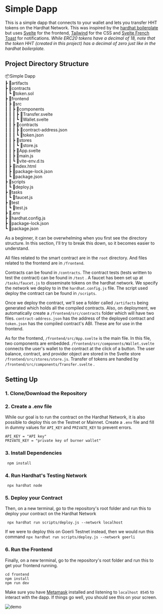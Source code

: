 # Simple Dapp

This is a simple dapp that connects to your wallet and lets you transfer HHT tokens on the Hardhat Network. This was inspired by the [hardhat boilerplate](https://github.com/NomicFoundation/hardhat-boilerplate) but uses [Svelte](https://svelte.dev/) for the frontend, [Tailwind](https://tailwindcss.com/) for the CSS and  [Svelte French Toast](https://svelte-french-toast.com/) for notifications. *While ERC20 tokens have a decimal of 18, note that the token HHT (created in this project) has a decimal of zero just like in the hardhat boilerplate.*

## Project Directory Structure

📦Simple Dapp  
 ┣ 📂artifacts  
 ┣ 📂contracts   
 ┃ ┗ 📜token.sol   
 ┣ 📂frontend  
 ┃ ┣ 📂src  
 ┃ ┃ ┣ 📂components  
 ┃ ┃ ┃ ┣ 📜Transfer.svelte  
 ┃ ┃ ┃ ┗ 📜Wallet.svelte  
 ┃ ┃ ┣ 📂contracts  
 ┃ ┃ ┃ ┣ 📜contract-address.json  
 ┃ ┃ ┃ ┗ 📜token.json  
 ┃ ┃ ┣ 📂stores  
 ┃ ┃ ┃ ┗ 📜store.js  
 ┃ ┃ ┣ 📜App.svelte  
 ┃ ┃ ┣ 📜main.js  
 ┃ ┃ ┗ 📜vite-env.d.ts  
 ┃ ┣ 📜index.html  
 ┃ ┣ 📜package-lock.json  
 ┃ ┗ 📜package.json  
 ┣ 📂scripts    
 ┃ ┗ 📜deploy.js  
 ┣ 📂tasks  
 ┃ ┗ 📜faucet.js  
 ┣ 📂test  
 ┃ ┗ 📜test.js  
 ┣ 📜.env  
 ┣ 📜hardhat.config.js  
 ┣ 📜package-lock.json  
 ┗ 📜package.json  

As a beginner, it can be overwhelming when you first see the directory structure. In this section, I'll try to break this down, so it becomes easier to understand. 

All files related to the smart contract are in the `root` directory. And files related to the frontend are in `/frontend`. 

Contracts can be found in `/contracts`. The contract tests (tests written to test the contract) can be found in `/test` .  A faucet has been set up at `/tasks/faucet.js` to disseminate tokens on the hardhat network.  We specify the network we deploy to in the  `hardhat.config.js` file. The script used deploy the contract can be found in `/scripts`. 

Once we deploy the contract, we'll see a folder called `/artifacts` being generated which holds all the compiled contracts. Also, on deployment, we automatically create a `/frontend/src/contracts` folder which will have two files. `contract-address.json` has the address of the deployed contract and `token.json` has the compiled contract's ABI. These are for use in the frontend.

As for the frontend, `/frontend/src/App.svelte` is the main file. In this file, two components are embedded. `/frontend/src/components/Wallet.svelte` connects the user's wallet to the contract at the click of a button. The user balance, contract, and provider object are stored in the Svelte store `/frontend/src/stores/store.js`. Transfer of tokens are handled by `/frontend/src/components/Transfer.svelte` .

## Setting Up
### 1. Clone/Download the Repository

### 2. Create a .env file

While our goal is to run the contract on the Hardhat Network, it is also possible to deploy this on the Testnet or Mainnet. Create a `.env` file and fill in dummy values for `API_KEY` and `PRIVATE_KEY` to prevent errors.
```
API_KEY = "API key"
PRIVATE_KEY = "private key of burner wallet"
```
### 3. Install Dependencies

     npm install

### 4. Run Hardhat's Testing Network

     npx hardhat node

### 5. Deploy your Contract

Then, on a new terminal, go to the repository's root folder and run this to deploy your contract on the Hardhat Network

     npx hardhat run scripts/deploy.js --network localhost

If we were to deploy this on Goerli Testnet instead, then we would run this command `npx hardhat run scripts/deploy.js --network goerli`

### 6. Run the Frontend

Finally, on a new terminal, go to the repository's root folder and run this to get your frontend running.

    cd frontend
    npm install
    npm run dev

Make sure you have [Metamask](https://metamask.io/) installed and listening to `localhost 8545` to interact with the dapp. If things go well, you should see this on your screen.

![demo](https://user-images.githubusercontent.com/112154673/192204347-68b17ecd-0d32-4beb-92c9-f5e5f735703d.gif)






